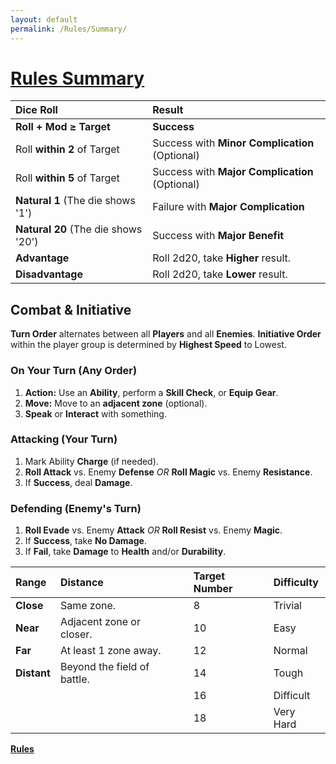```yaml
---
layout: default
permalink: /Rules/Summary/
---
```

# [Rules Summary](#summary)

| Dice Roll                           | Result                                         |
| :---------------------------------- | :--------------------------------------------- |
| **Roll + Mod ≥ Target**             | **Success**                                    |
| Roll **within 2** of Target         | Success with **Minor Complication** (Optional) |
| Roll **within 5** of Target         | Success with **Major Complication** (Optional) |
| **Natural 1** (The die shows '1')   | Failure with **Major Complication**            |
| **Natural 20** (The die shows '20') | Success with **Major Benefit**                 |
| **Advantage**                       | Roll 2d20, take **Higher** result.             |
| **Disadvantage**                    | Roll 2d20, take **Lower** result.              |

## Combat & Initiative

**Turn Order** alternates between all **Players** and all **Enemies**.
**Initiative Order** within the player group is determined by **Highest Speed** to Lowest.

### On Your Turn (Any Order)
1.  **Action:** Use an **Ability**, perform a **Skill Check**, or **Equip Gear**.
2.  **Move:** Move to an **adjacent zone** (optional).
3.  **Speak** or **Interact** with something.

### Attacking (Your Turn)
1.  Mark Ability **Charge** (if needed).
2.  **Roll Attack** vs. Enemy **Defense** *OR* **Roll Magic** vs. Enemy **Resistance**.
3.  If **Success**, deal **Damage**.

### Defending (Enemy's Turn)
1.  **Roll Evade** vs. Enemy **Attack** *OR* **Roll Resist** vs. Enemy **Magic**.
2.  If **Success**, take **No Damage**.
3.  If **Fail**, take **Damage** to **Health** and/or **Durability**.

| Range       | Distance                    |     | **Target Number** | **Difficulty** |
| :---------- | :-------------------------- | --- | :---------------- | :------------- |
| **Close**   | Same zone.                  |     | 8                 | Trivial        |
| **Near**    | Adjacent zone or closer.    |     | 10                | Easy           |
| **Far**     | At least 1 zone away.       |     | 12                | Normal         |
| **Distant** | Beyond the field of battle. |     | 14                | Tough          |
|             |                             |     | 16                | Difficult      |
|             |                             |     | 18                | Very Hard      |

**[Rules]({{site.baseurl}}/Rules/Index/#rules)**